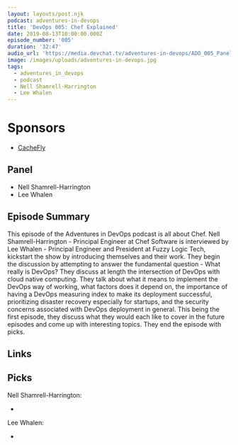 ```yaml
---
layout: layouts/post.njk
podcast: adventures-in-devops
title: 'DevOps 005: Chef Explained'
date: 2019-08-13T10:00:00.000Z
episode_number: '005'
duration: '32:47'
audio_url: 'https://media.devchat.tv/adventures-in-devops/ADO_005_Panel.mp3'
image: /images/uploads/adventures-in-devops.jpg
tags:
  - adventures_in_devops
  - podcast
  - Nell Shamrell-Harrington
  - Lee Whalen
---
```

# Sponsors

* [CacheFly](https://www.cachefly.com/)

## Panel

* Nell Shamrell-Harrington
* Lee Whalen

## Episode Summary

This episode of the Adventures in DevOps podcast is all about Chef. Nell Shamrell-Harrington - Principal Engineer at Chef Software is interviewed by Lee Whalen -  Principal Engineer and President at Fuzzy Logic Tech, kickstart the show by introducing themselves and their work. They begin the discussion by attempting to answer the fundamental question - What really is DevOps? They discuss at length the intersection of DevOps with cloud native computing. They talk about what it means to implement the DevOps way of working, what factors does it depend on, the importance of having a DevOps measuring index to make its deployment successful, prioritizing disaster recovery especially for startups, and the security concerns associated with DevOps deployment in general. This being the first episode, they discuss what they would each like to cover in the future episodes and come up with interesting topics. They end the episode with picks.

## Links



## Picks

Nell Shamrell-Harrington:

* 

Lee Whalen:

*
